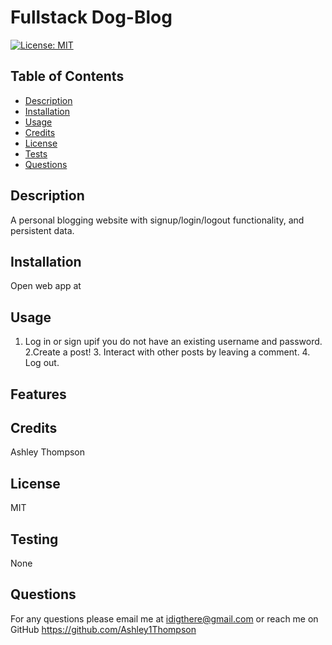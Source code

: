 # Fullstack Dog-Blog
[![License: MIT](https://img.shields.io/badge/License-MIT-yellow.svg)](https://opensource.org/licenses/MIT)
## Table of Contents
- [Description](#description)
- [Installation](#installation)
- [Usage](#usage)
- [Credits](#credits)
- [License](#license)
- [Tests](#tests)
- [Questions](#questions)  
## Description
A personal blogging website with signup/login/logout functionality, and persistent data. 
## Installation
Open web app at
## Usage
1. Log in or sign upif you do not have an existing username and password.  2.Create a post! 3. Interact with other posts by leaving a comment.  4. Log out.   
## Features

## Credits
Ashley Thompson
## License
MIT

## Testing
None
## Questions
For any questions please email me at idigthere@gmail.com
or reach me on GitHub https://github.com/Ashley1Thompson
